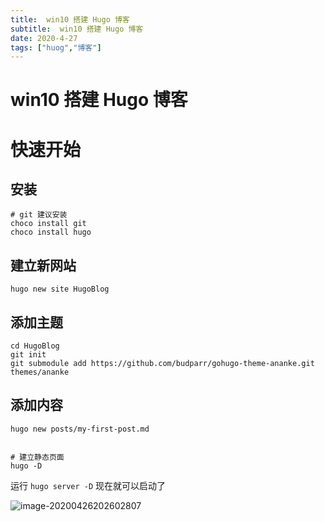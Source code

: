 ```yaml
---
title:  win10 搭建 Hugo 博客
subtitle:  win10 搭建 Hugo 博客
date: 2020-4-27
tags: ["huog","博客"]
---
```


# win10 搭建 Hugo 博客

# 快速开始

## 安装

```shell
# git 建议安装
choco install git
choco install hugo

```

## 建立新网站

```shell
hugo new site HugoBlog
```

## 添加主题

```shell
cd HugoBlog
git init
git submodule add https://github.com/budparr/gohugo-theme-ananke.git themes/ananke
```

## 添加内容

```shell
hugo new posts/my-first-post.md


# 建立静态页面
hugo -D
```

运行 `hugo server -D` 现在就可以启动了 

![image-20200426202602807](${images}/image-20200426202602807.png)